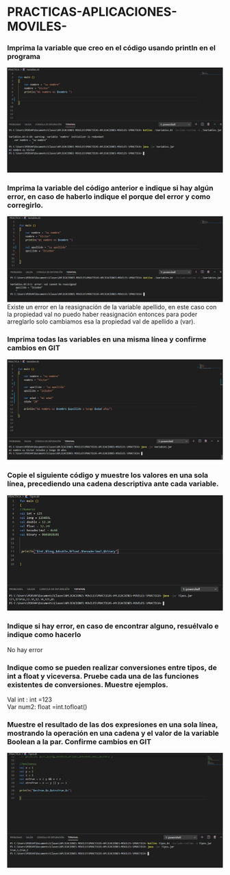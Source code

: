 
# PRACTICAS-APLICACIONES-MOVILES-

### Imprima la variable que creo en el código usando println en el programa
<img src="img/1.jpg" />

### Imprima la variable del código anterior e indique si hay algún error, en caso de haberlo indique el porque del error y como corregirlo.
 <img src="img/2.jpg" />
Existe un error en la reasignación de la variable apellido, en este caso con la propiedad val no puedo haber reasignación entonces para poder arreglarlo solo cambiamos esa la propiedad val de apellido a (var).

### Imprima todas las variables en una misma línea y confirme cambios en GIT
<img src="img/3.jpg" />

### Copie el siguiente código y muestre los valores en una sola línea, precediendo una cadena descriptiva ante cada variable.
<img src="img/5.jpg" />

### Indique si hay error, en caso de encontrar alguno, resuélvalo e indique como hacerlo
No hay error
### Indique como se pueden realizar conversiones entre tipos, de int a float y viceversa. Pruebe cada una de las funciones existentes de conversiones. Muestre ejemplos.
Val int : int =123	
Var num2: float =int.tofloat()
### Muestre el resultado de las dos expresiones en una sola línea, mostrando la operación en una cadena y el valor de la variable Boolean a la par. Confirme cambios en GIT

<img src="img/6.jpg"/>
